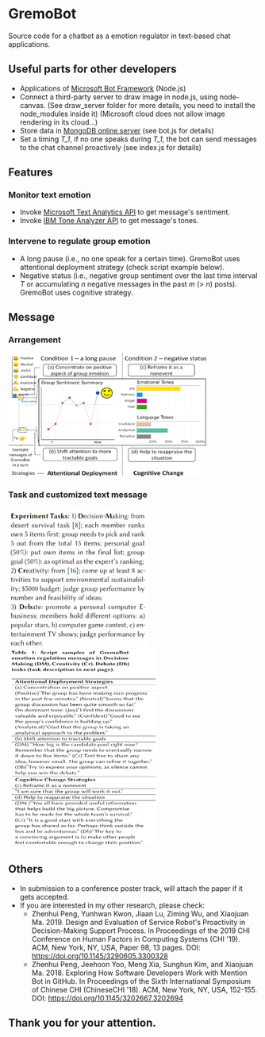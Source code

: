 # GremoBot
Source code for a chatbot as a emotion regulator in text-based chat applications. 

## Useful parts for other developers
- Applications of [Microsoft Bot Framework](https://dev.botframework.com/) (Node.js)
- Connect a third-party server to draw image in node.js, using node-canvas. (See draw_server folder for more details, you need to install the node_modules inside it) (Microsoft cloud does not allow image rendering in its cloud...) 
- Store data in [MongoDB online server](https://www.mongodb.com/cloud/atlas) (see bot.js for details)
- Set a timing *T_1*, if no one speaks during *T_1*, the bot can send messages to the chat channel proactively (see index.js for details)

## Features
### Monitor text emotion
- Invoke [Microsoft Text Analytics API](https://azure.microsoft.com/en-in/services/cognitive-services/text-analytics/) to get message's sentiment. 
- Invoke [IBM Tone Analyzer API](https://www.ibm.com/watson/services/tone-analyzer/) to get message's tones.

### Intervene to regulate group emotion
- A long pause (i.e., no one speak for a certain time). GremoBot uses attentional deployment strategy (check script example below). 
- Negative status (i.e., negative group sentiment over the last time interval *T* or accumulating
*n* negative messages in the past *m* (> *n*) posts). GremoBot uses cognitive strategy.

## Message
### Arrangement
<img src="img/design.png" width = "400" height = "250">

### Task and customized text message
<img src="img/task.PNG" width = "280" height = "280">

<img src="img/dialogue.PNG" width = "300" height = "400">


## Others
- In submission to a conference poster track, will attach the paper if it gets accepted.
- If you are interested in my other research, please check:
	- Zhenhui Peng, Yunhwan Kwon, Jiaan Lu, Ziming Wu, and Xiaojuan Ma. 2019. Design and Evaluation of Service Robot's Proactivity in Decision-Making Support Process. In Proceedings of the 2019 CHI Conference on Human Factors in Computing Systems (CHI '19). ACM, New York, NY, USA, Paper 98, 13 pages. DOI: https://doi.org/10.1145/3290605.3300328
	- Zhenhui Peng, Jeehoon Yoo, Meng Xia, Sunghun Kim, and Xiaojuan Ma. 2018. Exploring How Software Developers Work with Mention Bot in GitHub. In Proceedings of the Sixth International Symposium of Chinese CHI (ChineseCHI '18). ACM, New York, NY, USA, 152-155. DOI: https://doi.org/10.1145/3202667.3202694

## Thank you for your attention.